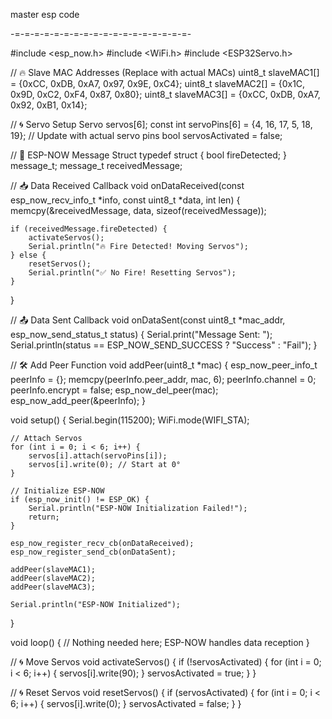 master esp code

-=-=-=-=-=-=-=-=-=-=-=-=-=-=-=-=-=-=-

#include <esp_now.h>
#include <WiFi.h>
#include <ESP32Servo.h>

// 🔥 Slave MAC Addresses (Replace with actual MACs)
uint8_t slaveMAC1[] = {0xCC, 0xDB, 0xA7, 0x97, 0x9E, 0xC4};
uint8_t slaveMAC2[] = {0x1C, 0x9D, 0xC2, 0xF4, 0x87, 0x80};
uint8_t slaveMAC3[] = {0xCC, 0xDB, 0xA7, 0x92, 0xB1, 0x14};

// 🌀 Servo Setup
Servo servos[6];
const int servoPins[6] = {4, 16, 17, 5, 18, 19}; // Update with actual servo pins
bool servosActivated = false;

// 📡 ESP-NOW Message Struct
typedef struct {
    bool fireDetected;
} message_t;
message_t receivedMessage;

// 📥 Data Received Callback
void onDataReceived(const esp_now_recv_info_t *info, const uint8_t *data, int len) {
    memcpy(&receivedMessage, data, sizeof(receivedMessage));
    
    if (receivedMessage.fireDetected) {
        activateServos();
        Serial.println("🔥 Fire Detected! Moving Servos");
    } else {
        resetServos();
        Serial.println("✅ No Fire! Resetting Servos");
    }
}

// 📤 Data Sent Callback
void onDataSent(const uint8_t *mac_addr, esp_now_send_status_t status) {
    Serial.print("Message Sent: ");
    Serial.println(status == ESP_NOW_SEND_SUCCESS ? "Success" : "Fail");
}

// 🛠️ Add Peer Function
void addPeer(uint8_t *mac) {
    esp_now_peer_info_t peerInfo = {};
    memcpy(peerInfo.peer_addr, mac, 6);
    peerInfo.channel = 0;
    peerInfo.encrypt = false;
    esp_now_del_peer(mac);
    esp_now_add_peer(&peerInfo);
}

void setup() {
    Serial.begin(115200);
    WiFi.mode(WIFI_STA);
    
    // Attach Servos
    for (int i = 0; i < 6; i++) {
        servos[i].attach(servoPins[i]);
        servos[i].write(0); // Start at 0°
    }
    
    // Initialize ESP-NOW
    if (esp_now_init() != ESP_OK) {
        Serial.println("ESP-NOW Initialization Failed!");
        return;
    }
    
    esp_now_register_recv_cb(onDataReceived);
    esp_now_register_send_cb(onDataSent);
    
    addPeer(slaveMAC1);
    addPeer(slaveMAC2);
    addPeer(slaveMAC3);
    
    Serial.println("ESP-NOW Initialized");
}

void loop() {
    // Nothing needed here; ESP-NOW handles data reception
}

// 🌀 Move Servos
void activateServos() {
    if (!servosActivated) {
        for (int i = 0; i < 6; i++) {
            servos[i].write(90);
        }
        servosActivated = true;
    }
}

// 🌀 Reset Servos
void resetServos() {
    if (servosActivated) {
        for (int i = 0; i < 6; i++) {
            servos[i].write(0);
        }
        servosActivated = false;
    }
}
